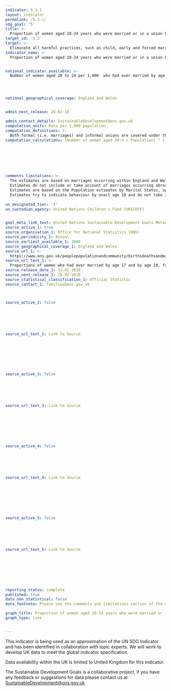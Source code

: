 ```yaml
---
indicator: 5.3.1
layout: indicator
permalink: /5-3-1/
sdg_goal: '5'
title: >-
  Proportion of women aged 20-24 years who were married or in a union before age 15 and before age 18
target_id: '5.3'
target: >-
  Eliminate all harmful practices, such as child, early and forced marriage and female genital mutilation
indicator_name: >-
  Proportion of women aged 20-24 years who were married or in a union before age 15 and before age 18


national_indicator_available: >-
  Number of women aged 20 to 24 per 1,000  who had ever married by age 17 and by age 18




national_geographical_coverage: England and Wales


admin_next_release: 28-02-18

admin_contact_details: SustainableDevelopment@ons.gov.uk
computation_units: Rate per 1,000 population
computation_definitions: >-
  Both formal (i.e. marriages) and informal unions are covered under this indicator. Informal unions are generally defined as those in which a couple lives together for some time, intends to have a lasting relationship, but for which there has been no formal civil or religious ceremony (i.e. cohabitation).
computation_calculations: (Number of women aged 20-4 / Population) * 1,000







comments_limitations: >-
  The estimates are based on marriages occurring within England and Wales only.
  Estimates do not include or take account of marriages occurring abroad either before migrating to England and Wales or whilst as a resident of England and Wales.
  Estimates are based on the Population estimates by Marital Status, specifically the population who are 'Single, never married or civil partnered'. Migrants will be included within these population estimates.
  Estimates try to indicate behaviour by exact age 18 and do not take into account; death, divorce or migration which could occur by age 24. 
  
un_designated_tier: '2'
un_custodian_agency: United Nations Children's Fund (UNICEFF)


goal_meta_link_text: United Nations Sustainable Development Goals Metadata (PDF 207 KB)
source_active_1: true
source_organisation_1: Office for National Statistics (ONS)
source_periodicity_1: Annual
source_earliest_available_1: 2000
source_geographical_coverage_1: England and Wales
source_url_1: >-
  https://www.ons.gov.uk/peoplepopulationandcommunity/birthsdeathsandmarriages/marriagecohabitationandcivilpartnerships/adhocs/008063proportionsofwomenwhohadevermarriedbyage17andbyage18forgroupedbirthcohorts1976to1980to1990to1994
source_url_text_1: >-
  Proportions of women who had ever married by age 17 and by age 18, for grouped birth cohorts, 1976 to 1980 and 1990 to 1994 inclusive
source_release_date_1: 13-02-2018
source_next_release_1: 28-02-2018
source_statistical_classification_1: Official Statistic 
source_contact_1: families@ons.gov.uk



source_active_2: false






source_url_text_2: Link to Source








source_active_3: false






source_url_text_3: Link to Source








source_active_4: false






source_url_text_4: Link to Source








source_active_5: false






source_url_text_5: Link to Source








reporting_status: complete
published: true
data_non_statistical: false
data_footnote: Please see the comments and limitations section of the metadata

graph_title: Proportion of women aged 20-24 years who were married or in a union before age 15 and before age 18
graph_type: line


---
```

This indicator is being used as an approximation of the UN SDG Indicator and has been identified in collaboration with topic experts. We will work to develop UK data to meet the global indicator specification.
  
Data availability within the UK is limited to United Kingdom for this indicator.
  
The Sustainable Development Goals is a collaborative project, if you have any feedback or suggestions for data please contact us at <SustainableDevelopment@ons.gov.uk>
